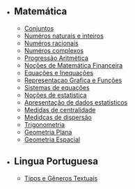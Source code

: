 - ## Matemática
    - [Conjuntos](/docs/{{version}}/01-conjuntosnumericos)
    - [Numéros naturais e inteiros](/docs/{{version}}/02-numeros-naturais-e-numeros-inteiros)
    - [Numéros racionais](/docs/{{version}}/03-numeros-racionais-reais)
    - [Numéros complexos](/docs/{{version}}/04-numeros-complexos)
    - [Progressão Aritmética](/docs/{{version}}/05-progressao-aritmetica-e-progressao-geometrica)
    - [Noções de Matemática Financeira](/docs/{{version}}/06-nocoes-de-matematica-financeira)
    - [Equações e Inequações](/docs/{{version}}/07-equacoes-e-inequacoes)
    - [Representacao Grafica e Funções](/docs/{{version}}/08-conceito-representacao-grafica-e-aplicacoes-das-funcoes)
    - [Sistemas de equações](/docs/{{version}}/09-sistema-de-equacoes)
    - [Noções de estatistica](/docs/{{version}}/10-nocoes-de-estatistica)
    - [Apresentação de dados estatisticos](/docs/{{version}}/11-apresentação-de-dados-estatísticos)
    - [Medidas de centralidade](/docs/{{version}}/12-medidas-de-centralidade)
    - [Medidcas de dispersão](/docs/{{version}}/13-medidas-de-dispersao)
    - [Trigonometria](/docs/{{version}}/14-trigonometria)
    - [Geometria Plana](/docs/{{version}}/15-geometria-plana)
    - [Geometria Espacial](/docs/{{version}}/16-geometria-espacial)

- ## Lingua Portuguesa

  - [Tipos e Gêneros Textuais](/docs/{{version}}/lp-01-tipos-e-generos-textuais)
